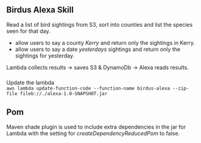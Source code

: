 ## Birdus Alexa Skill

Read a list of bird sightings from S3, sort into counties and list the species seen for that day.  
  
- allow users to say a county _Kerry_ and return only the sightings in Kerry.  
- allow users to say a date _yesterdays_ sightings and return only the sightings for yesterday.  

Lambda collects results -> saves S3 & DynamoDb -> Alexa reads results.

### 
Update the lambda  
``
aws lambda update-function-code --function-name birdus-alexa --zip-file fileb://./alexa-1.0-SNAPSHOT.jar
``


## Pom
Maven shade plugin is used to include extra dependencies in the jar for Lambda 
with the setting for _createDependencyReducedPom_ to false.